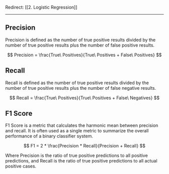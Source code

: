 
Redirect: [[2. Logistic Regression]]

----
## Precision

Precision is defined as the number of true positive results divided by the number of true positive results plus the number of false positive results.

$$ Precision = \frac{True\ Positives}{True\ Positives + False\ Positives} $$

## Recall

Recall is defined as the number of true positive results divided by the number of true positive results plus the number of false negative results.

$$ Recall = \frac{True\ Positives}{True\ Positives + False\ Negatives} $$

## F1 Score

F1 Score is a metric that calculates the harmonic mean between precision and recall. It is often used as a single metric to summarize the overall performance of a binary classifier system.

$$ F1 = 2 * \frac{Precision * Recall}{Precision + Recall} $$

Where Precision is the ratio of true positive predictions to all positive predictions, and Recall is the ratio of true positive predictions to all actual positive cases.


